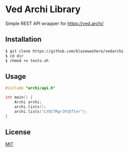 # Ved Archi Library
Simple REST API wrapper for https://ved.archi/

## Installation

```bash
$ git clone https://github.com/blazewashere/vedarchi
$ cd dir
$ chmod +x tests.sh
```

## Usage

```c++
#include "archi/api.h"

int main() {
    Archi archi;
    archi.lists();
    archi.lists("LYOCTRgrJPzDfter");
}
```
## License
[MIT](https://github.com/BlazeWasHere/vedarchi/blob/main/LICENSE)
